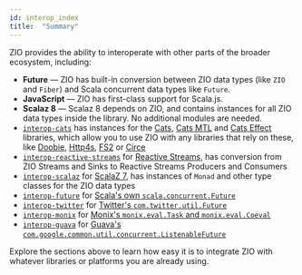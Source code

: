 ```yaml
---
id: interop_index
title:  "Summary"
---
```


ZIO provides the ability to interoperate with other parts of the broader ecosystem, including:

 - **Future** — ZIO has built-in conversion between ZIO data types (like `ZIO` and `Fiber`) and Scala concurrent data types like `Future`.
 - **JavaScript** — ZIO has first-class support for Scala.js.
 - **Scalaz 8** — Scalaz 8 depends on ZIO, and contains instances for all ZIO data types inside the library. No additional modules are needed.
- [`interop-cats`](https://github.com/zio/interop-cats) has instances for the [Cats](https://typelevel.org/cats/), [Cats MTL](https://github.com/typelevel/cats-mtl) and [Cats Effect](https://typelevel.org/cats-effect/) libraries, which allow you to use ZIO with any libraries that rely on these, like [Doobie](https://github.com/tpolecat/doobie), [Http4s](https://github.com/http4s/http4s), [FS2](https://github.com/functional-streams-for-scala/fs2) or [Circe](https://github.com/circe/circe)
- [`interop-reactive-streams`](https://github.com/zio/interop-reactive-streams) for [Reactive Streams](http://www.reactive-streams.org/), has conversion from ZIO Streams and Sinks to Reactive Streams Producers and Consumers
- [`interop-scalaz`](https://github.com/zio/interop-scalaz) for [ScalaZ 7](https://scalaz.github.io/7/), has instances of `Monad` and other type classes for the ZIO data types
- [`interop-future`](https://github.com/zio/interop-future) for [Scala's own `scala.concurrent.Future`](https://www.scala-lang.org/api/2.12.x/scala/concurrent/Future.html)
- [`interop-twitter`](https://github.com/zio/interop-twitter) for [Twitter's `com.twitter.util.Future`](https://twitter.github.io/util/docs/com/twitter/util/Future.html)
- [`interop-monix`](https://github.com/zio/interop-monix) for [Monix's `monix.eval.Task` and `monix.eval.Coeval`](https://monix.io/docs/3x/)
- [`interop-guava`](https://github.com/zio/interop-guava) for [Guava's `com.google.common.util.concurrent.ListenableFuture`](https://github.com/google/guava/wiki/ListenableFutureExplained)

Explore the sections above to learn how easy it is to integrate ZIO with whatever libraries or platforms you are already using. 
